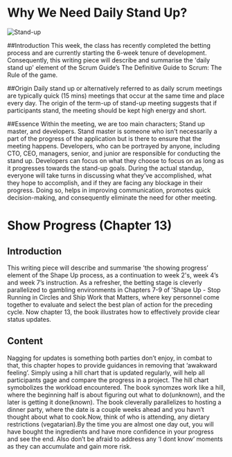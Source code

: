 # Why We Need Daily Stand Up?

 ![Stand-up](https://s3.amazonaws.com/static.scrum.org/web/The-Daily-Scrum-2.0.jpg)


##Introduction
This week, the class has recently completed the betting process and are currently starting the 6-week tenure of development. Consequently, this writing piece will describe and summarise the 'daily stand up' element of the Scrum Guide’s The Definitive Guide to Scrum: The Rule of the game. 

##Origin
Daily stand up or alternatively referred to as daily scrum meetings are typically quick (15 mins) meetings that occur at the same time and place every day. The origin of the term-up of stand-up meeting suggests that if participants stand, the meeting should be kept high energy and short. 

##Essence
Within the meeting, we are too main characters; Stand up master, and developers. Stand master is someone who isn't necessarily a part of the progress of the application but is there to ensure that the meeting happens. Developers, who can be portrayed by anyone, including CTO, CEO, managers, senior, and junior are responsible for conducting the stand up. Developers can focus on what they choose to focus on as long as it progresses towards the stand-up goals. 
During the actual standup, everyone will take turns in discussing what they’ve accomplished, what they hope to accomplish, and if they are facing any blockage in their progress. Doing so, helps in improving communication, promotes quick decision-making, and consequently eliminate the need for other meeting.





# Show Progress (Chapter 13)



## Introduction
This writing piece will describe and summarise 'the showing progress’ element of the Shape Up process, as a continuation to week 2's, week 4’s and week 7’s instruction. As a refresher, the betting stage is cleverly parallelized to gambling environments in Chapters 7-9 of 'Shape Up - Stop Running in Circles and Ship Work that Matters, where key personnel come together to evaluate and select the best plan of action for the preceding cycle. Now chapter 13, the book illustrates how to effectively provide clear status updates.

## Content
Nagging for updates is something both parties don’t enjoy, in combat to that, this chapter hopes to provide guidances in removing that ‘awakward feeling’. Simply using a hill chart that is updated regularly, will help all participants gage and compare the progress in a project. The hill chart symobolizes the workload encountered. The book synomzes work like a hill, where the beginning half is about figuring out what to do(unknown), and the later is getting it done(known). The book cleverally parallelizes to hosting a dinner party, where the date is a couple weeks ahead and you havn’t thought about what to cook.Now, think of who is attending, any dietary restrictions (vegatarian).By the time you are almost one day out, you will have bought the ingredients and have more confidence in your progress and see the end. 
Also don’t be afraid to address any ‘I dont know’ moments as they can accumulate and gain more risk. 





